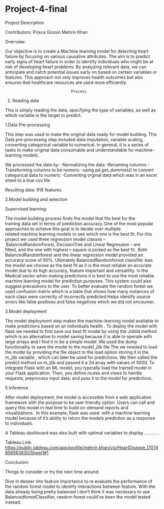 # Project-4-final

Project Description

Contributors:
Prisca Gossin
Mehrin Khan 



Overview:

Our objective is to create a Machine learning model for detecting heart failure by focusing on various causative attributes. The aim is to predict early signs of heart failure in order to identify individuals who might be at risk of developing heart problems. By analyzing relevant data, we can anticipate and catch potential issues early on based on certain variables or features. This approach not only improves health outcomes but also ensures that healthcare resources are used more efficiently.


                                  Process



1. Reading data 

This is simply reading the data, specifying the type of variables, as well as which variable is the target to predict.



1.Data Pre-processing

This step was used to make the original data ready for model building. This Data pre-processing step included data imputation, variable scaling, converting categorical variable to numerical. In general, it is a series of tasks to make original data consumable and understandable for machine-learning models. 

We processed the data by:
-Normalizing the data
-Renaming columns
-Transforming columns to be numeric
-using pd.get_dummies() to convert categorical data to numeric
-Converting orginal data which was in an excel sheet to a true csv file

Resulting data: 918 features


2.Model building and selection

Supervised learning:

The model building process finds the model that fits best for the training data set in terms of prediction accuracy. One of the most popular approaches to achieve this goal is to iterate over multiple related machine learning models to see which one is the best fit. For this project we used three regression model classes – BalancedRandomForest, DecisionTree and Linear Regression – are fitted, and the one with highest r-square is picked as the best fit.  Both BalancedRandomforest and the linear regression model provided an accuracy score of 90%. Ultimately BalancedRandomforest classifier was the model we choose as the best fit as it is the most reliable an accurate model due to its high accuracy, feature important and versatility. In the Medical sector when making predictions it is best to use the most reliable machine learning model for prediction purposes. This system could also suggest precautions to the user. To better evaluate the random forest we used confusion matrix  which is a table that shows how many instances of each class were correctly of incorrectly predicted.Helps identify source errors like false positives and false negatives which we did not encounter.

3.Model deployment 

The model deployment step makes the machine-learning model available to make predictions based on an individuals health .
To deploy the model with flask we needed to first save our best fit model by using the Joblid  method which is an alternative to model saving because it is able to operate with large arrays and I find it to be a simple model .We used the dump functionality to save the model to the model_jlib file.The we needed to load the model by providing the file object to the load option storing it in the m_jlib variable , which can later be used for predictions. We then called the predict method on m_jlib and passed it a 2d array with values of 5000. To integrate Flask with an ML model, you typically load the trained model in your Flask application. Then, you define routes and views to handle requests, preprocess input data, and pass it to the model for predictions.

5.Inference

After model deployment, the model is accessible from a web application framework with the purpose to be user friendly option.
Users can call and query this model in real time to build on-demand reports and visualizations.  In this example, flask was used  with a machine learning model because of it’s ability to return the models prediction as a response to individuals.


A Tableau dashboard was also built with optimal variables to display …………


Tableau Link: [
](https://public.tableau.com/app/profile/mehrin.khan/viz/HeartDisease_17074856563830/Sheet1#1)https://public.tableau.com/app/profile/mehrin.khan/viz/HeartDisease_17074856563830/Sheet1#1


Conclusion:

Things to consider or try the next time around:

Dive in deeper into feature importance to re evaluate the performance of the random forest model to identify interactions between feature.
With the data already being pretty balanced I don’t think it was necessary to use BalancedforestClassifier, random forest could’ve been the model tested instead.



